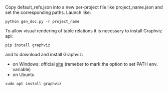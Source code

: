 Copy default_refs.json into a new per-project file like project_name.json and set the corresponding paths.
Launch like:
```
python gen_doc.py -r project_name
```

To allow visual rendering of table relations it is necessary to install Graphviz api:
```
pip install graphviz
```
and to download and install Graphviz:
- on Windows: official [site](https://graphviz.org/) (remeber to mark the option to set PATH env. variable)
- on Ubuntu 
```
sudo apt install graphviz
```
